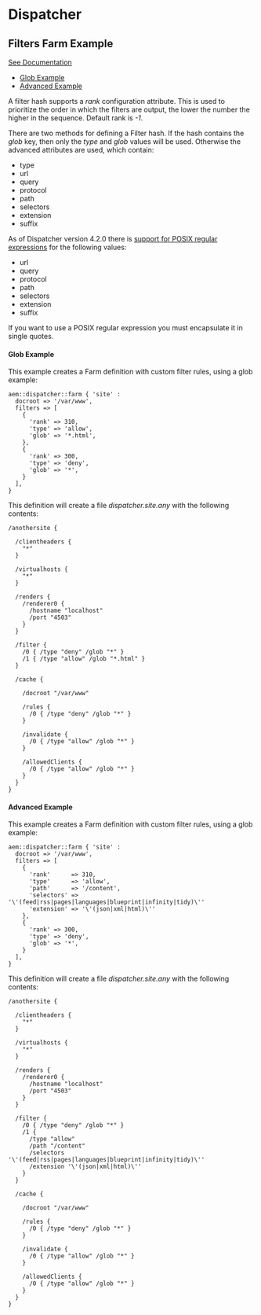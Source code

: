 # Dispatcher

## Filters Farm Example

[See Documentation](https://docs.adobe.com/docs/en/dispatcher/disp-config.html#Configuring%20Access%20to%20Content%20-%20/filter)

* [Glob Example](#glob-example)
* [Advanced Example](#advanced-example)

A filter hash supports a *rank* configuration attribute. This is used to prioritize the order in which the filters are output, the lower the number the higher in the sequence. Default rank is *-1*.

There are two methods for defining a Filter hash. If the hash contains the _glob_ key, then only the _type_ and _glob_ values will be used. Otherwise the advanced attributes are used, which contain:

  * type
  * url
  * query
  * protocol
  * path
  * selectors
  * extension
  * suffix

As of Dispatcher version 4.2.0 there is [support for POSIX regular expressions](https://helpx.adobe.com/experience-manager/dispatcher/using/dispatcher-configuration.html#main-pars_title_1996763852) for the following values:

  * url
  * query
  * protocol
  * path
  * selectors
  * extension
  * suffix

If you want to use a POSIX regular expression you must encapsulate it in single quotes.

#### Glob Example

This example creates a Farm definition with custom filter rules, using a glob example:

~~~ puppet
aem::dispatcher::farm { 'site' :
  docroot => '/var/www',
  filters => [
    {
      'rank' => 310,
      'type' => 'allow',
      'glob' => '*.html',
    },
    {
      'rank' => 300,
      'type' => 'deny',
      'glob' => '*',
    }
  ],
}
~~~

This definition will create a file *dispatcher.site.any* with the following contents:

~~~
/anothersite {

  /clientheaders {
    "*"
  }

  /virtualhosts {
    "*"
  }

  /renders {
    /renderer0 {
      /hostname "localhost"
      /port "4503"
    }
  }

  /filter {
    /0 { /type "deny" /glob "*" }
    /1 { /type "allow" /glob "*.html" }
  }

  /cache {

    /docroot "/var/www"

    /rules {
      /0 { /type "deny" /glob "*" }
    }

    /invalidate {
      /0 { /type "allow" /glob "*" }
    }

    /allowedClients {
      /0 { /type "allow" /glob "*" }
    }
  }
}
~~~

#### Advanced Example

This example creates a Farm definition with custom filter rules, using a glob example:

~~~ puppet
aem::dispatcher::farm { 'site' :
  docroot => '/var/www',
  filters => [
    {
      'rank'      => 310,
      'type'      => 'allow',
      'path'      => '/content',
      'selectors' => '\'(feed|rss|pages|languages|blueprint|infinity|tidy)\''
      'extension' => '\'(json|xml|html)\''
    },
    {
      'rank' => 300,
      'type' => 'deny',
      'glob' => '*',
    }
  ],
}
~~~

This definition will create a file *dispatcher.site.any* with the following contents:

~~~
/anothersite {

  /clientheaders {
    "*"
  }

  /virtualhosts {
    "*"
  }

  /renders {
    /renderer0 {
      /hostname "localhost"
      /port "4503"
    }
  }

  /filter {
    /0 { /type "deny" /glob "*" }
    /1 {
      /type "allow"
      /path "/content"
      /selectors '\'(feed|rss|pages|languages|blueprint|infinity|tidy)\''
      /extension '\'(json|xml|html)\''
    }
  }

  /cache {

    /docroot "/var/www"

    /rules {
      /0 { /type "deny" /glob "*" }
    }

    /invalidate {
      /0 { /type "allow" /glob "*" }
    }

    /allowedClients {
      /0 { /type "allow" /glob "*" }
    }
  }
}
~~~
